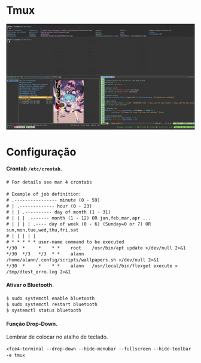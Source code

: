 # Tmux
![Screenshot of my desktop](https://raw.githubusercontent.com/alannssantos/tmux-os/master/.screenshots/Tmux.png "Screenshot")
# Configuração

#### Crontab `/etc/crontab`.

```
# For details see man 4 crontabs  
  
# Example of job definition:  
# .---------------- minute (0 - 59)  
# | .------------- hour (0 - 23)  
# | | .---------- day of month (1 - 31)  
# | | | .------- month (1 - 12) OR jan,feb,mar,apr ...  
# | | | | .---- day of week (0 - 6) (Sunday=0 or 7) OR sun,mon,tue,wed,thu,fri,sat  
# | | | | |  
# * * * * * user-name command to be executed
*/30  *     *    * *    root    /usr/bin/apt update >/dev/null 2>&1
*/30  */3   */3  * *    alann   /home/alann/.config/scripts/wallpapers.sh >/dev/null 2>&1
*/30  *     *    * *    alann   /usr/local/bin/flexget execute > /tmp/dtest_erro.log 2>&1
```

#### Ativar o Bluetooth.

```
$ sudo systemctl enable bluetooth
$ sudo systemctl restart bluetooth
$ systemctl status bluetooth
```

#### Função Drop-Down.

Lembrar de colocar no atalho de teclado.

`xfce4-terminal --drop-down --hide-menubar --fullscreen --hide-toolbar -e tmux`
